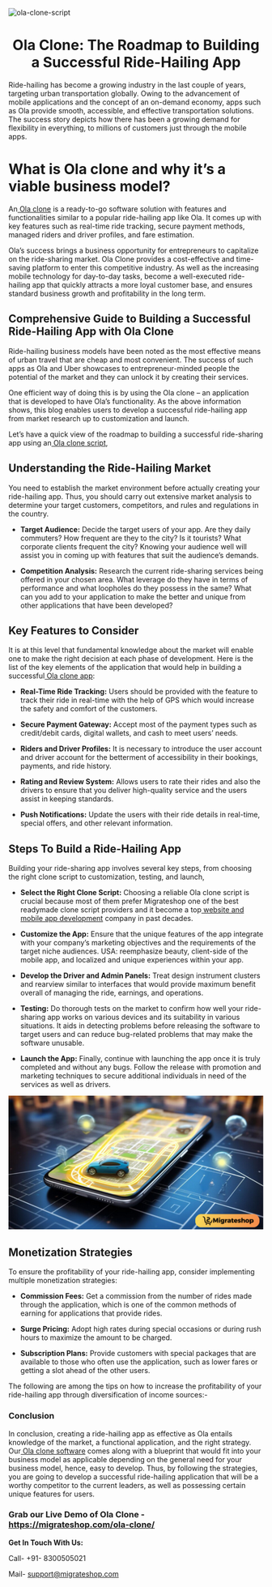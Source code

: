 
![ola-clone-script](https://github.com/user-attachments/assets/b81dc7b5-e3e9-4aa2-8e70-c9c128e67264)

<h1 align="center"> Ola Clone: The Roadmap to Building a Successful Ride-Hailing App </h1>

Ride-hailing has become a growing industry in the last couple of years, targeting urban transportation globally. Owing to the advancement of mobile applications and the concept of an on-demand economy, apps such as Ola provide smooth, accessible, and effective transportation solutions. The success story depicts how there has been a growing demand for flexibility in everything, to millions of customers just through the mobile apps.

# What is Ola clone and why it’s a viable business model?
An[ Ola clone](https://migrateshop.com/ola-clone/) is a ready-to-go software solution with features and functionalities similar to a popular ride-hailing app like Ola. It comes up with key features such as real-time ride tracking, secure payment methods, managed riders and driver profiles, and fare estimation.

Ola’s success brings a business opportunity for entrepreneurs to capitalize on the ride-sharing market. Ola Clone provides a cost-effective and time-saving platform to enter this competitive industry. As well as the increasing mobile technology for day-to-day tasks, become a well-executed ride-hailing app that quickly attracts a more loyal customer base, and ensures standard business growth and profitability in the long term.

## Comprehensive Guide to Building a Successful Ride-Hailing App with Ola Clone
Ride-hailing business models have been noted as the most effective means of urban travel that are cheap and most convenient. The success of such apps as Ola and Uber showcases to entrepreneur-minded people the potential of the market and they can unlock it by creating their services. 

One efficient way of doing this is by using the Ola clone – an application that is developed to have Ola’s functionality.
As the above information shows, this blog enables users to develop a successful ride-hailing app from market research up to customization and launch.

Let’s have a quick view of the roadmap to building a successful ride-sharing app using an[ Ola clone script](https://migrateshop.com/ola-clone/),

## Understanding the Ride-Hailing Market
You need to establish the market environment before actually creating your ride-hailing app. Thus, you should carry out extensive market analysis to determine your target customers, competitors, and rules and regulations in the country.

* **Target Audience:** Decide the target users of your app. Are they daily commuters? How frequent are they to the city? Is it tourists? What corporate clients frequent the city? Knowing your audience well will assist you in coming up with features that suit the audience’s demands.

* **Competition Analysis:** Research the current ride-sharing services being offered in your chosen area. What leverage do they have in terms of performance and what loopholes do they possess in the same? What can you add to your application to make the better and unique from other applications that have been developed?
  
## Key Features to Consider
It is at this level that fundamental knowledge about the market will enable one to make the right decision at each phase of development. Here is the list of the key elements of the application that would help in building a successful[ Ola clone app](https://migrateshop.com/ola-clone/):

* **Real-Time Ride Tracking:** Users should be provided with the feature to track their ride in real-time with the help of GPS which would increase the safety and comfort of the customers.

* **Secure Payment Gateway:** Accept most of the payment types such as credit/debit cards, digital wallets, and cash to meet users’ needs.

* **Riders and Driver Profiles:** It is necessary to introduce the user account and driver account for the betterment of accessibility in their bookings, payments, and ride history.

* **Rating and Review System:** Allows users to rate their rides and also the drivers to ensure that you deliver high-quality service and the users assist in keeping standards.

* **Push Notifications:** Update the users with their ride details in real-time, special offers, and other relevant information.

## Steps To Build a Ride-Hailing App
Building your ride-sharing app involves several key steps, from choosing the right clone script to customization, testing, and launch,
* **Select the Right Clone Script:** Choosing a reliable Ola clone script is crucial because most of them prefer Migrateshop one of the best readymade clone script providers and it become a top[ website and mobile app development](https://migrateshop.com/) company in past decades.

* **Customize the App:** Ensure that the unique features of the app integrate with your company’s marketing objectives and the requirements of the target niche audiences. USA: reemphasize beauty, client-side of the mobile app, and localized and unique experiences within your app.

* **Develop the Driver and Admin Panels:** Treat design instrument clusters and rearview similar to interfaces that would provide maximum benefit overall of managing the ride, earnings, and operations.

* **Testing:** Do thorough tests on the market to confirm how well your ride-sharing app works on various devices and its suitability in various situations. It aids in detecting problems before releasing the software to target users and can reduce bug-related problems that may make the software unusable.

* **Launch the App:** Finally, continue with launching the app once it is truly completed and without any bugs. Follow the release with promotion and marketing techniques to secure additional individuals in need of the services as well as drivers.

<div class="Box-sc-g0xbh4-0 iIZCet"><img alt=“olaclone.png" src="https://github.com/migrateshop/ola-clone/blob/main/images/Ola-clone.png" data-hpc="true" class="Box-sc-g0xbh4-0 kzRgrI"></div>


## Monetization Strategies
To ensure the profitability of your ride-hailing app, consider implementing multiple monetization strategies:

* **Commission Fees:** Get a commission from the number of rides made through the application, which is one of the common methods of earning for applications that provide rides.

* **Surge Pricing:** Adopt high rates during special occasions or during rush hours to maximize the amount to be charged.

* **Subscription Plans:** Provide customers with special packages that are available to those who often use the application, such as lower fares or getting a slot ahead of the other users.

The following are among the tips on how to increase the profitability of your ride-hailing app through diversification of income sources:-
### Conclusion
In conclusion, creating a ride-hailing app as effective as Ola entails knowledge of the market, a functional application, and the right strategy. Our[ Ola clone software](https://migrateshop.com/ola-clone/) comes along with a blueprint that would fit into your business model as applicable depending on the general need for your business model, hence, easy to develop. 
Thus, by following the strategies, you are going to develop a successful ride-hailing application that will be a worthy competitor to the current leaders, as well as possessing certain unique features for users.

### Grab our Live Demo of Ola Clone - https://migrateshop.com/ola-clone/ 

**Get In Touch With Us:** 

Call- +91- 8300505021

Mail- support@migrateshop.com

